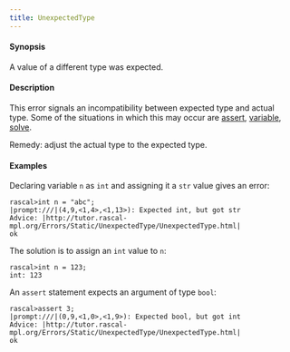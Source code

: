 ```yaml
---
title: UnexpectedType
---
```


#### Synopsis

A value of a different type was expected.

#### Description

This error signals an incompatibility between expected type and actual type.
Some of the situations in which this may occur are
[assert](../../Rascal/Statements/Assert/index.md), [variable](../../Rascal/Declarations/Variable/index.md),
[solve](../../Rascal/Statements/Solve/index.md).

Remedy: adjust the actual type to the expected type.

#### Examples

Declaring variable `n` as `int` and assigning it a `str` value gives an error:

```rascal-shell ,error
rascal>int n = "abc";
|prompt:///|(4,9,<1,4>,<1,13>): Expected int, but got str
Advice: |http://tutor.rascal-mpl.org/Errors/Static/UnexpectedType/UnexpectedType.html|
ok
```
The solution is to assign an `int` value to `n`:

```rascal-shell 
rascal>int n = 123;
int: 123
```
An `assert` statement expects an argument of type `bool`:

```rascal-shell ,error
rascal>assert 3;
|prompt:///|(0,9,<1,0>,<1,9>): Expected bool, but got int
Advice: |http://tutor.rascal-mpl.org/Errors/Static/UnexpectedType/UnexpectedType.html|
ok
```


